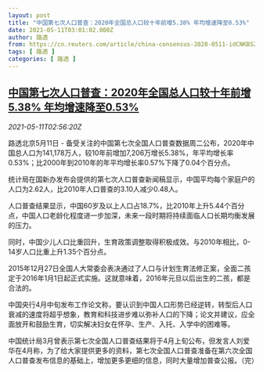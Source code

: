 ```yaml
---
layout: post
title: "中国第七次人口普查：2020年全国总人口较十年前增5.38% 年均增速降至0.53%"
date: 2021-05-11T03:01:02.000Z
author: 路透
from: https://cn.reuters.com/article/china-consensus-2020-0511-idCNKBS2CS08Z
tags: [ 路透 ]
categories: [ 路透 ]
---
```

<!--1620702062000-->
[中国第七次人口普查：2020年全国总人口较十年前增5.38% 年均增速降至0.53%](https://cn.reuters.com/article/china-consensus-2020-0511-idCNKBS2CS08Z)
------

<div>
<div><i>2021-05-11T02:56:20Z</i></div><p>路透北京5月11日 - 备受关注的中国第七次全国人口普查数据周二公布，2020年中国总人口为141,178万人，较10年前增加7,206万增长5.38%，年平均增长率0.53%；比2000年到2010年的年平均增长率0.57%下降了0.04个百分点。</p><p>统计局在国新办发布会提供的第七次人口普查新闻稿显示，中国平均每个家庭户的人口为2.62人，比2010年人口普查的3.10人减少0.48人。</p><p>人口普查结果显示，中国60岁及以上人口占18.7%，比2010年上升5.44个百分点，中国人口老龄化程度进一步加深，未来一段时期将持续面临人口长期均衡发展的压力。</p><p>同时，中国少儿人口比重回升，生育政策调整取得积极成效。与2010年相比，0-14岁人口比重上升1.35个百分点。</p><p>2015年12月27日全国人大常委会表决通过了人口与计划生育法修正案，全面二孩定于2016年1月1日起正式实施。这就意味着，2016年元旦以后出生的二孩，都是合法的。</p><p>中国央行4月中旬发布工作论文称，要认识到中国人口形势已经逆转，转型后人口衰减的速度将超乎想象，教育和科技进步难以弥补人口的下降；论文并建议，应全面放开和鼓励生育，切实解决妇女在怀孕、生产、入托、入学中的困难等。</p><p>中国统计局3月曾表示第七次全国人口普查结果将于4月上旬公布，但发言人刘爱华在4月称，为了给大家提供更多的资料，第七次全国人口普查准备在第六次全国人口普查发布信息的基础上，增加更多更细的信息，同时大量增加普查公报。（完）</p>
</div>

